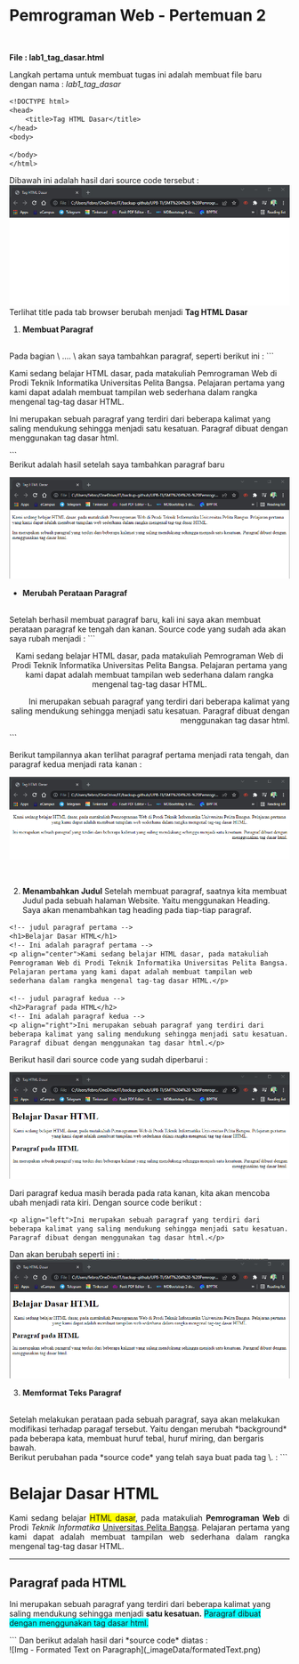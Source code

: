 # Pemrograman Web - Pertemuan 2
<br>

**File : lab1_tag_dasar.html**


Langkah pertama untuk membuat tugas ini adalah membuat file baru dengan nama : *lab1_tag_dasar* 
```
<!DOCTYPE html>
<head>
    <title>Tag HTML Dasar</title>
</head>
<body>
    
</body>
</html>
```

Dibawah ini adalah hasil dari source code tersebut : <br>
![Img - HTML Title Head](_imageData/titleHTML.png) <br>
Terlihat title pada tab browser berubah menjadi **Tag HTML Dasar**

1. **Membuat Paragraf** 
<br>
Pada bagian \<body> .... \</body> akan saya tambahkan paragraf, seperti berikut ini : 
```
<!-- Ini adalah paragraf pertama -->
<p>Kami sedang belajar HTML dasar, pada matakuliah Pemrograman Web di Prodi Teknik Informatika Universitas Pelita Bangsa. Pelajaran pertama yang kami dapat adalah membuat tampilan web sederhana dalam rangka mengenal tag-tag dasar HTML.</p>

<!-- Ini adalah paragraf kedua -->
<p>Ini merupakan sebuah paragraf yang terdiri dari beberapa kalimat yang saling mendukung sehingga menjadi satu kesatuan. Paragraf dibuat dengan menggunakan tag dasar html.</p>
```
<br>
Berikut adalah hasil setelah saya tambahkan paragraf baru

![Img - Add New Paragraph](_imageData/addParagraf.png)

- **Merubah Perataan Paragraf** 
<br>
Setelah berhasil membuat paragraf baru, kali ini saya akan membuat perataan paragraf ke tengah dan kanan. Source code yang sudah ada akan saya rubah menjadi :
```
<!-- Ini adalah paragraf pertama -->
<p align="center">Kami sedang belajar HTML dasar, pada matakuliah Pemrograman Web di Prodi Teknik Informatika Universitas Pelita Bangsa. Pelajaran pertama yang kami dapat adalah membuat tampilan web sederhana dalam rangka mengenal tag-tag dasar HTML.</p>
<!-- Ini adalah paragraf kedua -->
<p align="right">Ini merupakan sebuah paragraf yang terdiri dari beberapa kalimat yang saling mendukung sehingga menjadi satu kesatuan. Paragraf dibuat dengan menggunakan tag dasar html.</p>
```
<br>

Berikut tampilannya akan terlihat paragraf pertama menjadi rata tengah, dan paragraf kedua menjadi rata kanan :

![Img - Alignment Paragraph HTML](_imageData/alignParagraf.png)

<br>

2. **Menambahkan Judul**
Setelah membuat paragraf, saatnya kita membuat Judul pada sebuah halaman Website. Yaitu menggunakan Heading.
Saya akan menambahkan tag heading pada tiap-tiap paragraf.

```
<!-- judul paragraf pertama -->
<h1>Belajar Dasar HTML</h1>
<!-- Ini adalah paragraf pertama -->
<p align="center">Kami sedang belajar HTML dasar, pada matakuliah Pemrograman Web di Prodi Teknik Informatika Universitas Pelita Bangsa. Pelajaran pertama yang kami dapat adalah membuat tampilan web sederhana dalam rangka mengenal tag-tag dasar HTML.</p>

<!-- judul paragraf kedua -->
<h2>Paragraf pada HTML</h2>
<!-- Ini adalah paragraf kedua -->
<p align="right">Ini merupakan sebuah paragraf yang terdiri dari beberapa kalimat yang saling mendukung sehingga menjadi satu kesatuan. Paragraf dibuat dengan menggunakan tag dasar html.</p>
```

Berikut hasil dari source code yang sudah diperbarui :

![Img - Heading HTML](_imageData/addHeading.png)

Dari paragraf kedua masih berada pada rata kanan, kita akan mencoba ubah menjadi rata kiri. Dengan source code berikut :

```
<p align="left">Ini merupakan sebuah paragraf yang terdiri dari beberapa kalimat yang saling mendukung sehingga menjadi satu kesatuan. Paragraf dibuat dengan menggunakan tag dasar html.</p>
```

Dan akan berubah seperti ini :
![Img - Change Alignment on Paragraph 2](_imageData/changeAlignmentP2N.png)

3. **Memformat Teks Paragraf**
<br> 
Setelah melakukan perataan pada sebuah paragraf, saya akan melakukan modifikasi terhadap paragaf tersebut. Yaitu dengan merubah *background* pada beberapa kata, membuat huruf tebal, huruf miring, dan bergaris bawah.
<br>
Berikut perubahan pada *source code* yang telah saya buat pada tag \<body>. :
```
<!-- judul paragraf pertama -->
<h1>Belajar Dasar HTML</h1>
<!-- Ini adalah paragraf pertama -->
<p align="justify">Kami sedang belajar <font style="background-color: yellow;">HTML dasar</font>, pada matakuliah <b>Pemrograman Web</b> di Prodi <i>Teknik Informatika</i> <u>Universitas Pelita Bangsa</u>. Pelajaran pertama yang kami dapat adalah membuat tampilan web sederhana dalam rangka mengenal tag-tag dasar HTML.</p>

<hr>
<!-- judul paragraf kedua -->
<h2>Paragraf pada HTML</h2>
<!-- Ini adalah paragraf kedua -->
<p align="left">Ini merupakan sebuah paragraf yang terdiri dari beberapa kalimat yang saling mendukung sehingga menjadi <b>satu kesatuan.</b> <font style="background-color: aqua;">Paragraf dibuat dengan menggunakan tag dasar html.</font></p>
```
Dan berikut adalah hasil dari *source code* diatas : <br>
![Img - Formated Text on Paragraph](_imageData/formatedText.png)